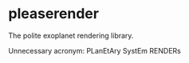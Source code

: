 # pleaserender
The polite exoplanet rendering library.

Unnecessary acronym: PLanEtAry SystEm RENDERs
